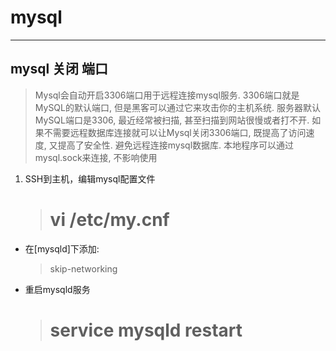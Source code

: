 # mysql

***

## mysql 关闭 端口

> Mysql会自动开启3306端口用于远程连接mysql服务. 3306端口就是MySQL的默认端口, 但是黑客可以通过它来攻击你的主机系统. 服务器默认MySQL端口是3306, 最近经常被扫描, 甚至扫描到网站很慢或者打不开. 如果不需要远程数据库连接就可以让Mysql关闭3306端口, 既提高了访问速度, 又提高了安全性. 避免远程连接mysql数据库. 本地程序可以通过mysql.sock来连接, 不影响使用

1. SSH到主机，编辑mysql配置文件

    >  # vi /etc/my.cnf

- 在[mysqld]下添加:

    > skip-networking

- 重启mysqld服务

    >   # service mysqld restart


 